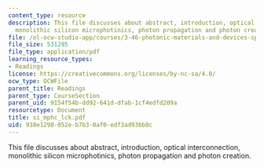 ```yaml
---
content_type: resource
description: This file discusses about abstract, introduction, optical interconnection,
  monolithic silicon microphotinics, photon propagation and photon creation.
file: /ol-ocw-studio-app/courses/3-46-photonic-materials-and-devices-spring-2006/938e1298052eb7b30af0edf3ad93bb8c_si_mphc_lck.pdf
file_size: 531295
file_type: application/pdf
learning_resource_types:
- Readings
license: https://creativecommons.org/licenses/by-nc-sa/4.0/
ocw_type: OCWFile
parent_title: Readings
parent_type: CourseSection
parent_uid: 9154f54b-dd92-641d-dfab-1cf4edfd209a
resourcetype: Document
title: si_mphc_lck.pdf
uid: 938e1298-052e-b7b3-0af0-edf3ad93bb8c
---
```

This file discusses about abstract, introduction, optical interconnection, monolithic silicon microphotinics, photon propagation and photon creation.